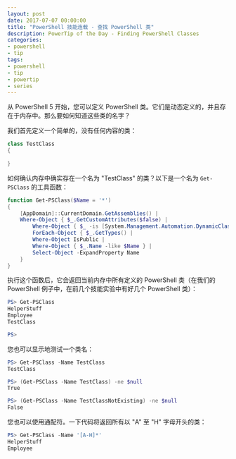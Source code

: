 ```yaml
---
layout: post
date: 2017-07-07 00:00:00
title: "PowerShell 技能连载 - 查找 PowerShell 类"
description: PowerTip of the Day - Finding PowerShell Classes
categories:
- powershell
- tip
tags:
- powershell
- tip
- powertip
- series
---
```

从 PowerShell 5 开始，您可以定义 PowerShell 类。它们是动态定义的，并且存在于内存中。那么要如何知道这些类的名字？

我们首先定义一个简单的，没有任何内容的类：

```powershell
class TestClass
{
    
}
```

如何确认内存中确实存在一个名为 "TestClass" 的类？以下是一个名为 `Get-PSClass` 的工具函数：

```powershell
function Get-PSClass($Name = '*')
{
    [AppDomain]::CurrentDomain.GetAssemblies() | 
    Where-Object { $_.GetCustomAttributes($false) | 
        Where-Object { $_ -is [System.Management.Automation.DynamicClassImplementationAssemblyAttribute]} } | 
        ForEach-Object { $_.GetTypes() | 
        Where-Object IsPublic |
        Where-Object { $_.Name -like $Name } |
        Select-Object -ExpandProperty Name
    }
}
```

执行这个函数后，它会返回当前内存中所有定义的 PowerShell 类（在我们的 PowerShell 例子中，在前几个技能实验中有好几个 PowerShell 类）：

```powershell     
PS> Get-PSClass
HelperStuff
Employee
TestClass

PS>  
```

您也可以显示地测试一个类名：

```powershell
PS> Get-PSClass -Name TestClass
TestClass

PS> (Get-PSClass -Name TestClass) -ne $null 
True

PS> (Get-PSClass -Name TestClassNotExisting) -ne $null 
False
```

您也可以使用通配符。一下代码将返回所有以 "A" 至 "H" 字母开头的类：

```powershell
PS> Get-PSClass -Name '[A-H]*'
HelperStuff
Employee
```

<!--本文国际来源：[Finding PowerShell Classes](http://community.idera.com/powershell/powertips/b/tips/posts/finding-powershell-classes)-->

